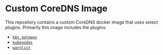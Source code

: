 # Custom CoreDNS Image

This repository contains a custom CoreDNS docker image that uses select plugins. Primarily this image includes the plugins:

- [`k8s_gateway`](https://github.com/k8s-gateway/k8s_gateway)
- [`kubenodes`](https://coredns.io/explugins/kubenodes/)
- [`warnlist`](https://coredns.io/explugins/warnlist/)
